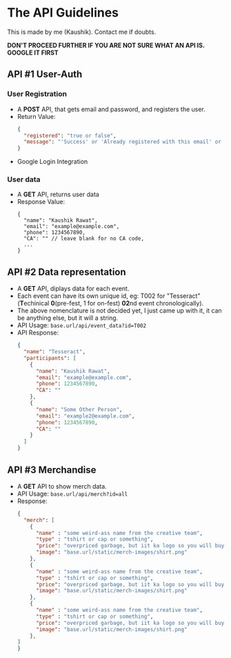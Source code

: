 # The API Guidelines
This is made by me (Kaushik). Contact me if doubts.

**DON'T PROCEED FURTHER IF YOU ARE NOT SURE WHAT AN API IS. GOOGLE IT FIRST**

## API #1 User-Auth
### User Registration
- A **POST** API, that gets email and password, and registers the user.
- Return Value:
  ```JSON
  {
    "registered": "true or false",
    "message": "'Success' or 'Already registered with this email' or 'Misc'"
  }
  ```
- Google Login Integration
### User data
- A **GET** API, returns user data
- Response Value:
  ```JS
  {
    "name": "Kaushik Rawat",
    "email": "example@example.com",
    "phone": 1234567890,
    "CA": "" // leave blank for no CA code,
    ...
  }
  ```
## API #2 Data representation
- A **GET** API, diplays data for each event.
- Each event can have its own unique id, eg: T002 for "Tesseract" (**T**echinical **0**(pre-fest, 1 for on-fest) **02**nd event chronologically).
- The above nomenclature is not decided yet, I just came up with it, it can be anything else, but it will a string.
- API Usage: ```base.url/api/event_data?id=T002```
- API Response:
  ```JSON
  {
    "name": "Tesseract",
    "participants": [
      {
        "name": "Kaushik Rawat",
        "email": "example@example.com",
        "phone": 1234567890,
        "CA": ""
      },
      {
        "name": "Some Other Person",
        "email": "example2@example.com",
        "phone": 1234567890,
        "CA": ""
      }
    ]
  }
  ```
## API #3 Merchandise
- A **GET** API to show merch data.
- API Usage: ```base.url/api/merch?id=all```
- Response:
  ```JSON
  {
    "merch": [
      {
        "name" : "some weird-ass name from the creative team",
        "type" : "tshirt or cap or something",
        "price": "overpriced garbage, but iit ka logo so you will buy",
        "image": "base.url/static/merch-images/shirt.png"
      },
      {
        "name" : "some weird-ass name from the creative team",
        "type" : "tshirt or cap or something",
        "price": "overpriced garbage, but iit ka logo so you will buy",
        "image": "base.url/static/merch-images/shirt.png"
      },
      {
        "name" : "some weird-ass name from the creative team",
        "type" : "tshirt or cap or something",
        "price": "overpriced garbage, but iit ka logo so you will buy",
        "image": "base.url/static/merch-images/shirt.png"
      },
  ]
  }
  ```
